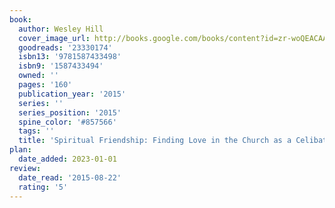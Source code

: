 ```yaml
---
book:
  author: Wesley Hill
  cover_image_url: http://books.google.com/books/content?id=zr-woQEACAAJ&printsec=frontcover&img=1&zoom=1&source=gbs_api
  goodreads: '23330174'
  isbn13: '9781587433498'
  isbn9: '1587433494'
  owned: ''
  pages: '160'
  publication_year: '2015'
  series: ''
  series_position: '2015'
  spine_color: '#857566'
  tags: ''
  title: 'Spiritual Friendship: Finding Love in the Church as a Celibate Gay Christian'
plan:
  date_added: 2023-01-01
review:
  date_read: '2015-08-22'
  rating: '5'
---
```

